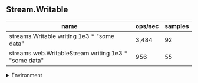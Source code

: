 ## Stream.Writable

|name|ops/sec|samples|
|-|-|-|
|streams.Writable writing 1e3 * "some data"|3,484|92|
|streams.web.WritableStream writing 1e3 * "some data"|956|55|


<details>
<summary>Environment</summary>

* __Machine:__ linux x64 | 2 vCPUs | 6.8GB Mem
* __Run:__ Tue Oct 24 2023 17:46:28 GMT+0000 (Coordinated Universal Time)
</details>

<!--
{"environment":{"platform":"linux","arch":"x64","cpus":2,"totalMemory":6.7597503662109375},"benchmarks":[{"name":"streams.Writable writing 1e3 * \"some data\"","opsSec":3484.3795485646747,"samples":5},{"name":"streams.web.WritableStream writing 1e3 * \"some data\"","opsSec":956.0744679662822,"samples":2}]}-->
